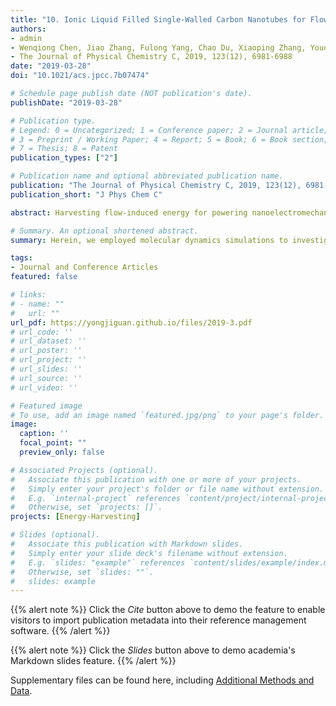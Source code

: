 ```yaml
---
title: "10. Ionic Liquid Filled Single-Walled Carbon Nanotubes for Flow-Induced Energy Harvesting (Times cited = 1)"
authors:
- admin
- Wenqiong Chen, Jiao Zhang, Fulong Yang, Chao Du, Xiaoping Zhang, Youquan Deng
- The Journal of Physical Chemistry C, 2019, 123(12), 6981-6988
date: "2019-03-28"
doi: "10.1021/acs.jpcc.7b07474"

# Schedule page publish date (NOT publication's date).
publishDate: "2019-03-28"

# Publication type.
# Legend: 0 = Uncategorized; 1 = Conference paper; 2 = Journal article;
# 3 = Preprint / Working Paper; 4 = Report; 5 = Book; 6 = Book section;
# 7 = Thesis; 8 = Patent
publication_types: ["2"]

# Publication name and optional abbreviated publication name.
publication: "The Journal of Physical Chemistry C, 2019, 123(12), 6981-6988"
publication_short: "J Phys Chem C"

abstract: Harvesting flow-induced energy for powering nanoelectromechanical systems offers much promise for nanotechnology. Motivated by the electric eel, which is capable of generating considerable electric shocks with highly selective ion channels and pumps on its cell membrane, herein, we employed molecular dynamics simulations to investigate the flow-induced energy harvesting through flowing three kinds of imidazolium-based ionic liquids (ILs) over single-walled carbon nanotubes (SWCNTs) with diameters varied from 1.22 to 4.07 nm at temperatures ranging from 300 to 375 K. The results show that ILs inside a SWCNT with a diameter of 3.39 nm flow at a speed of ~19 m s$^{-1}$ resulting in a considerable flow-induced voltage (FIV) up to 2.22 μV, and the maximal FIVs increase from 1.91 to 2.34 μV as the diameter of the SWCNT varies from 1.22 to 4.07 nm at 300 K. Further analysis shows that this FIV arises from the free charge carriers on the inner surface of SWCNTs drifting along the flow direction of ILs under the drag of the Coulomb field, and the FIV increases to saturation with increased average flow velocity of ILs which is caused by the balance between internal resistance arising from the ILs and SWCNTs and the external driving force. This work also demonstrates an advanced equation to appropriately and effectively calculate the FIV of flowing ILs inside SWCNTs on the nanoscale which involves the effect ofCoulomb field present in ILs on the free charge carriers of the SWCNT inner surfaces and the characteristic of Coulomb interactions. Moreover, the dependence of FIV on anion species, temperature, and average flow velocity of ILs is also investigated.

# Summary. An optional shortened abstract.
summary: Herein, we employed molecular dynamics simulations to investigate the flow-induced energy harvesting through flowing three kinds of imidazolium-based ionic liquids (ILs) over single-walled carbon nanotubes (SWCNTs) with diameters varied from 1.22 to 4.07 nm at temperatures ranging from 300 to 375 K.

tags:
- Journal and Conference Articles
featured: false

# links:
# - name: ""
#   url: ""
url_pdf: https://yongjiguan.github.io/files/2019-3.pdf
# url_code: ''
# url_dataset: ''
# url_poster: ''
# url_project: ''
# url_slides: ''
# url_source: ''
# url_video: ''

# Featured image
# To use, add an image named `featured.jpg/png` to your page's folder. 
image:
  caption: ''
  focal_point: ""
  preview_only: false

# Associated Projects (optional).
#   Associate this publication with one or more of your projects.
#   Simply enter your project's folder or file name without extension.
#   E.g. `internal-project` references `content/project/internal-project/index.md`.
#   Otherwise, set `projects: []`.
projects: [Energy-Harvesting]

# Slides (optional).
#   Associate this publication with Markdown slides.
#   Simply enter your slide deck's filename without extension.
#   E.g. `slides: "example"` references `content/slides/example/index.md`.
#   Otherwise, set `slides: ""`.
#   slides: example
---
```


{{% alert note %}}
Click the *Cite* button above to demo the feature to enable visitors to import publication metadata into their reference management software.
{{% /alert %}}

{{% alert note %}}
Click the *Slides* button above to demo academia's Markdown slides feature.
{{% /alert %}}

Supplementary files can be found here, including [Additional Methods and Data](https://pubs.acs.org/doi/10.1021/acs.jpcc.7b07474).